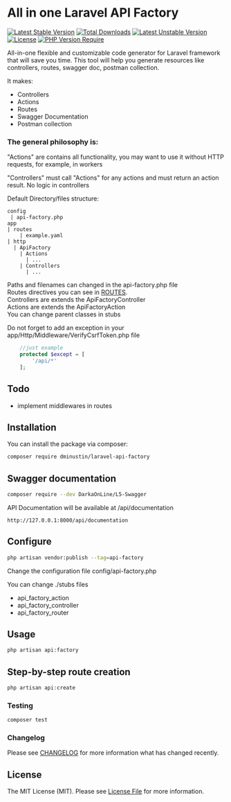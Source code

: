 # All in one Laravel API Factory

[![Latest Stable Version](http://poser.pugx.org/dminustin/laravel-api-factory/v)](https://packagist.org/packages/dminustin/laravel-api-factory) [![Total Downloads](http://poser.pugx.org/dminustin/laravel-api-factory/downloads)](https://packagist.org/packages/dminustin/laravel-api-factory) [![Latest Unstable Version](http://poser.pugx.org/dminustin/laravel-api-factory/v/unstable)](https://packagist.org/packages/dminustin/laravel-api-factory) [![License](http://poser.pugx.org/dminustin/laravel-api-factory/license)](https://packagist.org/packages/dminustin/laravel-api-factory) [![PHP Version Require](http://poser.pugx.org/dminustin/laravel-api-factory/require/php)](https://packagist.org/packages/dminustin/laravel-api-factory)

All-in-one flexible and customizable code generator for Laravel framework that will save you time. This tool will help you generate resources like controllers, routes, swagger doc, postman collection.

It makes:
- Controllers
- Actions
- Routes
- Swagger Documentation
- Postman collection

### The general philosophy is:

"Actions" are contains all functionality, you may want to use it without HTTP requests, for example, in workers

"Controllers" must call "Actions" for any actions and must return an action result. No logic in controllers 

Default Directory/files structure:
```
config
 | api-factory.php
app
| routes
    | example.yaml
| http
  | ApiFactory
    | Actions
      | ...
    | Controllers
      | ...
```

Paths and filenames can changed in the api-factory.php file  
Routes directives you can see in [ROUTES](ROUTES.md).  
Controllers are extends the ApiFactoryController  
Actions are extends the ApiFactoryAction  
You can change parent classes in stubs  

Do not forget to add an exception in your app/Http/Middleware/VerifyCsrfToken.php file
```php
    //just example
    protected $except = [
        '/api/*'
    ];
```

## Todo
- implement middlewares in routes

## Installation

You can install the package via composer:

```bash
composer require dminustin/laravel-api-factory
```

## Swagger documentation
```bash
composer require --dev DarkaOnLine/L5-Swagger
```

API Documentation will be available at /api/documentation 
```
http://127.0.0.1:8000/api/documentation
```

## Configure
```bash
php artisan vendor:publish --tag=api-factory
```

Change the configuration file config/api-factory.php

You can change ./stubs files
- api_factory_action
- api_factory_controller
- api_factory_router

## Usage

```php
php artisan api:factory
```

## Step-by-step route creation
```php
php artisan api:create
```

### Testing

```bash
composer test
```

### Changelog

Please see [CHANGELOG](CHANGELOG.md) for more information what has changed recently.

## License

The MIT License (MIT). Please see [License File](LICENSE.md) for more information.